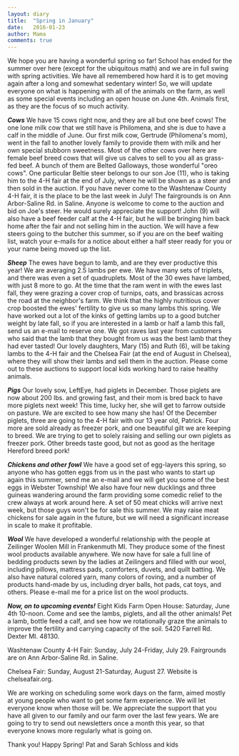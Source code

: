 ```yaml
---
layout: diary
title:  "Spring in January"
date:   2016-01-23
author: Mama
comments: true
---
```


We hope you are having a wonderful spring so far!  School has ended for the summer over here (except for the ubiquitous math) and we are in full swing with spring activities.  We have all remembered how hard it is to get moving again after a long and somewhat sedentary winter!  So, we will update everyone on what is happening with all of the animals on the farm, as well as some special events including an open house on June 4th. Animals first, as they are the focus of so much activity.

***Cows***
We have 15 cows right now, and they are all but one beef cows!  The one lone milk cow that we still have is Philomena, and she is due to have a calf in the middle of June.  Our first milk cow, Gertrude (Philomena's mom), went in the fall to another lovely family to provide them with milk and her own special stubborn sweetness.  Most of the other cows over here are female beef breed cows that will give us calves to sell to you all as grass-fed beef.  A bunch of them are Belted Galloways, those wonderful "oreo cows".  One particular Beltie steer belongs to our son Joe (11), who is taking him to the 4-H fair at the end of July, where he will be shown as a steer and then sold in the auction.  If you have never come to the Washtenaw County 4-H fair, it is the place to be the last week in July!  The fairgrounds is on Ann Arbor-Saline Rd. in Saline.  Anyone is welcome to come to the auction and bid on Joe's steer.  He would surely appreciate the support!  John (9) will also have a beef feeder calf at the 4-H fair, but he will be bringing him back home after the fair and not selling him in the auction.  We will have a few steers going to the butcher this summer, so if you are on the beef waiting list, watch your e-mails for a notice about either a half steer ready for you or your name being moved up the list.


***Sheep***
The ewes have begun to lamb, and are they ever productive this year!  We are averaging 2.5 lambs per ewe.  We have many sets of triplets, and there was even a set of quadruplets.  Most of the 30 ewes have lambed, with just 8 more to go.  At the time that the ram went in with the ewes last fall, they were grazing a cover crop of turnips, oats, and brassicas across the road at the neighbor's farm.  We think that the highly nutritious cover crop boosted the ewes' fertility to give us so many lambs this spring.  We have worked out a lot of the kinks of getting lambs up to a good butcher weight by late fall, so if you are interested in a lamb or half a lamb this fall, send us an e-mail to reserve one.  We got raves last year from customers who said that the lamb that they bought from us was the best lamb that they had ever tasted!  Our lovely daughters, Mary (15) and Ruth (6), will be taking lambs to the 4-H fair and the Chelsea Fair (at the end of August in Chelsea), where they will show their lambs and sell them in the auction.  Please come out to these auctions to support local kids working hard to raise healthy animals.


***Pigs***
Our lovely sow, LeftEye, had piglets in December.  Those piglets are now about 200 lbs. and growing fast, and their mom is bred back to have more piglets next week!  This time, lucky her, she will get to farrow outside on pasture.  We are excited to see how many she has!  Of the December piglets, three are going to the 4-H fair with our 13 year old, Patrick.  Four more are sold already as freezer pork, and one beautiful gilt we are keeping to breed.
We are trying to get to solely raising and selling our own piglets as freezer pork.  Other breeds taste good, but not as good as the heritage Hereford breed pork!


***Chickens and other fowl***
We have a good set of egg-layers this spring, so anyone who has gotten eggs from us in the past who wants to start up again this summer, send me an e-mail and we will get you some of the best eggs in Webster Township!  We also have four new ducklings and three guineas wandering around the farm providing some comedic relief to the crew always at work around here.  A set of 50 meat chicks will arrive next week, but those guys won't be for sale this summer.  We may raise meat chickens for sale again in the future, but we will need a significant increase in scale to make it profitable.

***Wool***
We have developed a wonderful relationship with the people at Zeilinger Woolen Mill in Frankenmuth MI.  They produce some of the finest wool products available anywhere.  We now have for sale a full line of bedding products sewn by the ladies at Zeilingers and filled with our wool, including pillows, mattress pads, comforters, duvets, and quilt batting.  We also have natural colored yarn, many colors of roving, and a number of products hand-made by us, including dryer balls, hot pads, cat toys, and others.  Please e-mail me for a price list on the wool products.


***Now, on to upcoming events!***
Eight Kids Farm Open House: Saturday, June 4th 10-noon.  Come and see the lambs, piglets, and all the other animals!  Pet a lamb, bottle feed a calf, and see how we rotationally graze the animals to improve the fertility and carrying capacity of the soil.  5420 Farrell Rd. Dexter MI. 48130.

Washtenaw County 4-H Fair: Sunday, July 24-Friday, July 29.  Fairgrounds are on Ann Arbor-Saline Rd. in Saline.

Chelsea Fair: Sunday, August 21-Saturday, August 27.  Website is chelseafair.org.

We are working on scheduling some work days on the farm, aimed mostly at young people who want to get some farm experience.  We will let everyone know when those will be.  We appreciate the support that you have all given to our family and our farm over the last few years.  We are going to try to send out newsletters once a month this year, so that everyone knows more regularly what is going on.

Thank you!  Happy Spring!
Pat and Sarah Schloss and kids

